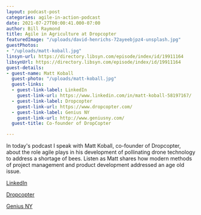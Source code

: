 ```yaml
---
layout: podcast-post
categories: agile-in-action-podcast
date: 2021-07-27T00:00:41.000-07:00
author: Bill Raymond
title: Agile in Agriculture at Dropcopter
featuredImage: "/uploads/david-henrichs-72ayeebjpz4-unsplash.jpg"
guestPhotos:
- "/uploads/matt-koball.jpg"
linsyn-url: https://directory.libsyn.com/episode/index/id/19911164
libsynUrl: https://directory.libsyn.com/episode/index/id/19911164
guest-details:
- guest-name: Matt Koball
  guest-photo: "/uploads/matt-koball.jpg"
  guest-links:
  - guest-link-label: LinkedIn
    guest-link-url: https://www.linkedin.com/in/matt-koball-58197167/
  - guest-link-label: Dropcopter
    guest-link-url: https://www.dropcopter.com/
  - guest-link-label: Genius NY
    guest-link-url: http://www.geniusny.com/
  guest-title: Co-founder of DropCopter

---
```

In today's podcast I speak with Matt Koball, co-founder of Dropcopter, about the role agile plays in his development of pollinating drone technology to address a shortage of bees. Listen as Matt shares how modern methods of project management and product development addressed an age old issue.

[LinkedIn](https://www.linkedin.com/in/matt-koball-58197167/ "LinkedIn")

[Dropcopter](https://www.dropcopter.com/ "Dropcopter")

[Genius NY](geniusny.com "Genius NY")
